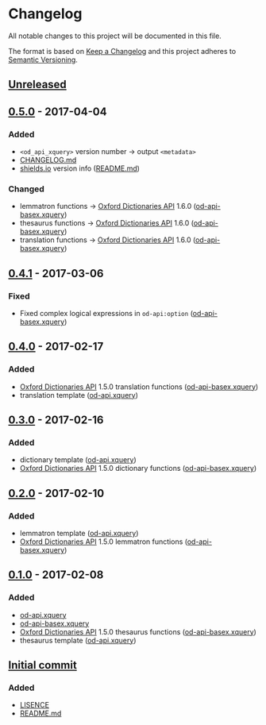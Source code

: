 # Changelog
All notable changes to this project will be documented in this file.

The format is based on [Keep a Changelog](http://keepachangelog.com/) and this project adheres to [Semantic Versioning](http://semver.org/).

## [Unreleased]

## [0.5.0] - 2017-04-04
### Added
* `<od_api_xquery>` version number → output `<metadata>`
* [CHANGELOG.md]
* [shields.io] version info ([README.md])

### Changed
* lemmatron functions → [Oxford Dictionaries API] 1.6.0 ([od-api-basex.xquery])
* thesaurus functions → [Oxford Dictionaries API] 1.6.0 ([od-api-basex.xquery])
* translation functions → [Oxford Dictionaries API] 1.6.0 ([od-api-basex.xquery])

## [0.4.1] - 2017-03-06
### Fixed
* Fixed complex logical expressions in `od-api:option` ([od-api-basex.xquery])

## [0.4.0] - 2017-02-17
### Added
* [Oxford Dictionaries API] 1.5.0 translation functions ([od-api-basex.xquery])
* translation template ([od-api.xquery])

## [0.3.0] - 2017-02-16
### Added
* dictionary template ([od-api.xquery])
* [Oxford Dictionaries API] 1.5.0 dictionary functions ([od-api-basex.xquery])

## [0.2.0] - 2017-02-10
### Added
* lemmatron template ([od-api.xquery])
* [Oxford Dictionaries API] 1.5.0 lemmatron functions ([od-api-basex.xquery])

## [0.1.0] - 2017-02-08
### Added
* [od-api.xquery]
* [od-api-basex.xquery]
* [Oxford Dictionaries API] 1.5.0 thesaurus functions ([od-api-basex.xquery])
* thesaurus template ([od-api.xquery])

## [Initial commit]
### Added
* [LISENCE]
* [README.md]

[Unreleased]: https://github.com/AdamSteffanick/od-api-xquery/compare/v0.5.0...HEAD
[0.5.0]: https://github.com/AdamSteffanick/od-api-xquery/compare/v0.4.1...v0.5.0
[0.4.1]: https://github.com/AdamSteffanick/od-api-xquery/compare/v0.4.0...v0.4.1
[0.4.0]: https://github.com/AdamSteffanick/od-api-xquery/compare/v0.3.0...v0.4.0
[0.3.0]: https://github.com/AdamSteffanick/od-api-xquery/compare/v0.2.0...v0.3.0
[0.2.0]: https://github.com/AdamSteffanick/od-api-xquery/compare/v0.1.0...v0.2.0
[0.1.0]: https://github.com/AdamSteffanick/od-api-xquery/compare/d27effd...v0.1.0
[Initial commit]: https://github.com/AdamSteffanick/od-api-xquery/commit/d27effd83e44e2e0d2bc33aea0f59137a5d8562b
[CHANGELOG.md]: ./CHANGELOG.md
[LISENCE]: https://github.com/AdamSteffanick/od-api-xquery/blob/master/LICENSE
[README.md]: ./README.md
[od-api.xquery]: ./od-api.xquery
[od-api-basex.xquery]: ./od-api-basex.xquery

[Oxford Dictionaries API]: https://developer.oxforddictionaries.com/
[shields.io]: http://shields.io/